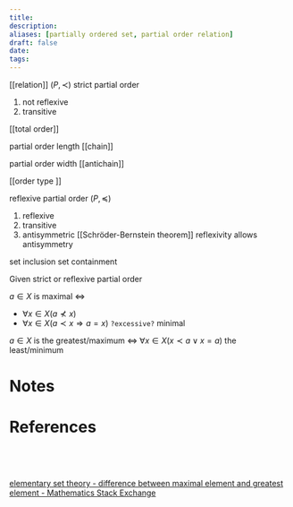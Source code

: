 ```yaml
---
title: 
description: 
aliases: [partially ordered set, partial order relation]
draft: false
date: 
tags:
---
```



[[relation]]
 $(P, \prec)$
strict partial order
1. not reflexive 
2. transitive

[[total order]]

partial order length [[chain]]

partial order width [[antichain]]

[[order type ]]




reflexive partial order
$(P, \preceq)$

1. reflexive 
2. transitive 
3. antisymmetric [[Schröder-Bernstein theorem]]
reflexivity allows antisymmetry


set inclusion 
set containment 



Given strict or reflexive partial order 

$a \in X$ is maximal $\Leftrightarrow$
- $\forall  x \in X (a \not \prec x)$
- $\forall x \in X (a \prec x \Rightarrow a=x)$ `?excessive?`
minimal 

$a \in X$ is the greatest/maximum $\Leftrightarrow$ $\forall x \in X (x \prec a \lor x=a)$
the least/minimum 



# Notes

# References
``` ad-cite




```


[elementary set theory - difference between maximal element and greatest element - Mathematics Stack Exchange](https://math.stackexchange.com/questions/44774/difference-between-maximal-element-and-greatest-element#:~:text=An%20element%20is%20maximal%20if,can%20compare%20it%20with%20everything.)


